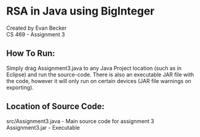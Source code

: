 # RSA in Java using BigInteger
Created by Evan Becker  
CS 469 - Assignment 3

## How To Run:
Simply drag Assignment3.java to any Java Project location (such as in Eclipse) and run the source-code. There is also an executable JAR file with the code, however it will only run on certain devices (JAR file warnings on exporting).

## Location of Source Code:
src/Assignment3.java - Main source code for assignment 3  
Assignment3.jar - Executable

